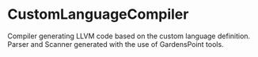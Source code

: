 # CustomLanguageCompiler
Compiler generating LLVM code based on the custom language definition. Parser and Scanner generated with the use of GardensPoint tools.

